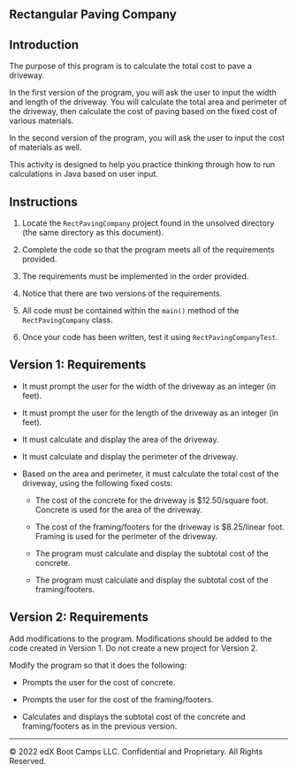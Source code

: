 ## Rectangular Paving Company

## Introduction

The purpose of this program is to calculate the total cost to pave a driveway.

In the first version of the program, you will ask the user to input the width and length of the driveway. You will calculate the total area and perimeter of the driveway, then calculate the cost of paving based on the fixed cost of various materials.

In the second version of the program, you will ask the user to input the cost of materials as well.

This activity is designed to help you practice thinking through how to run calculations in Java based on user input.

## Instructions

1. Locate the `RectPavingCompany` project found in the unsolved directory (the same directory as this document).

2. Complete the code so that the program meets all of the requirements provided. 

3. The requirements must be implemented in the order provided.

4. Notice that there are two versions of the requirements.

5. All code must be contained within the `main()` method of the `RectPavingCompany` class.

6. Once your code has been written, test it using `RectPavingCompanyTest`.

## Version 1: Requirements

* It must prompt the user for the width of the driveway as an integer (in feet).

* It must prompt the user for the length of the driveway as an integer (in feet).

* It must calculate and display the area of the driveway.

* It must calculate and display the perimeter of the driveway.

* Based on the area and perimeter, it must calculate the total cost of the driveway, using the following fixed costs:

   - The cost of the concrete for the driveway is $12.50/square foot. Concrete is used for the area of the driveway.

   - The cost of the framing/footers for the driveway is $8.25/linear foot. Framing is used for the perimeter of the driveway.

   - The program must calculate and display the subtotal cost of the concrete.

   - The program must calculate and display the subtotal cost of the framing/footers.

## Version 2: Requirements

Add modifications to the program. Modifications should be added to the code created in Version 1. Do not create a new project for Version 2.

Modify the program so that it does the following:

* Prompts the user for the cost of concrete.

* Prompts the user for the cost of the framing/footers.

* Calculates and displays the subtotal cost of the concrete and framing/footers as in the previous version.

---

© 2022 edX Boot Camps LLC. Confidential and Proprietary. All Rights Reserved.
